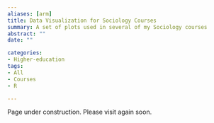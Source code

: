 ```yaml
---
aliases: [arm]
title: Data Visualization for Sociology Courses
summary: A set of plots used in several of my Sociology courses
abstract: ""
date: ""

categories:
- Higher-education
tags:
- All
- Courses
- R

---
```


Page under construction. Please visit again soon.

